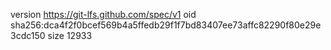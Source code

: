 version https://git-lfs.github.com/spec/v1
oid sha256:dca4f2f0bcef569b4a5ffedb29f1f7bd83407ee73affc82290f80e29e3cdc150
size 12933
